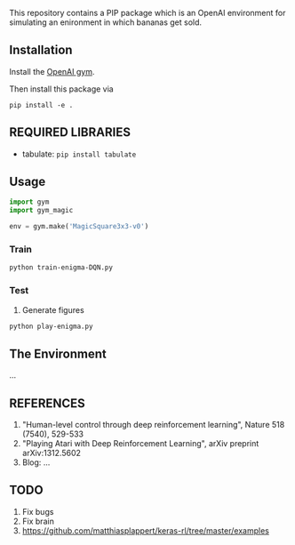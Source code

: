 This repository contains a PIP package which is an OpenAI environment for
simulating an enironment in which bananas get sold.


## Installation

Install the [OpenAI gym](https://gym.openai.com/docs/).

Then install this package via

```
pip install -e .
```


## REQUIRED LIBRARIES ##
* tabulate: `pip install tabulate`


## Usage

```python
import gym
import gym_magic

env = gym.make('MagicSquare3x3-v0')
```


### Train
```bash
python train-enigma-DQN.py
```

### Test
1) Generate figures
```bash
python play-enigma.py
```

## The Environment
...

## REFERENCES
1. "Human-level control through deep reinforcement learning", Nature 518 (7540), 529-533
2. "Playing Atari with Deep Reinforcement Learning", arXiv preprint arXiv:1312.5602
3. Blog: ...

## TODO
1. Fix bugs 
2. Fix brain
3. https://github.com/matthiasplappert/keras-rl/tree/master/examples

